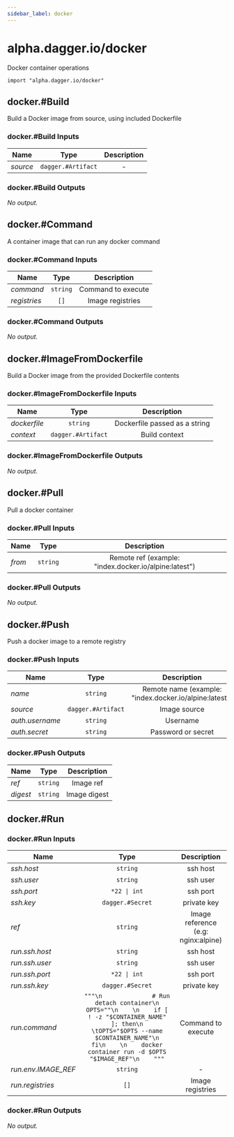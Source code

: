 ```yaml
---
sidebar_label: docker
---
```


# alpha.dagger.io/docker

Docker container operations

```cue
import "alpha.dagger.io/docker"
```

## docker.#Build

Build a Docker image from source, using included Dockerfile

### docker.#Build Inputs

| Name             | Type                  | Description        |
| -------------    |:-------------:        |:-------------:     |
|*source*          | `dagger.#Artifact`    |-                   |

### docker.#Build Outputs

_No output._

## docker.#Command

A container image that can run any docker command

### docker.#Command Inputs

| Name             | Type              | Description          |
| -------------    |:-------------:    |:-------------:       |
|*command*         | `string`          |Command to execute    |
|*registries*      | `[]`              |Image registries      |

### docker.#Command Outputs

_No output._

## docker.#ImageFromDockerfile

Build a Docker image from the provided Dockerfile contents

### docker.#ImageFromDockerfile Inputs

| Name             | Type                  | Description                     |
| -------------    |:-------------:        |:-------------:                  |
|*dockerfile*      | `string`              |Dockerfile passed as a string    |
|*context*         | `dagger.#Artifact`    |Build context                    |

### docker.#ImageFromDockerfile Outputs

_No output._

## docker.#Pull

Pull a docker container

### docker.#Pull Inputs

| Name             | Type              | Description                                             |
| -------------    |:-------------:    |:-------------:                                          |
|*from*            | `string`          |Remote ref (example: "index.docker.io/alpine:latest")    |

### docker.#Pull Outputs

_No output._

## docker.#Push

Push a docker image to a remote registry

### docker.#Push Inputs

| Name              | Type                  | Description                                              |
| -------------     |:-------------:        |:-------------:                                           |
|*name*             | `string`              |Remote name (example: "index.docker.io/alpine:latest")    |
|*source*           | `dagger.#Artifact`    |Image source                                              |
|*auth.username*    | `string`              |Username                                                  |
|*auth.secret*      | `string`              |Password or secret                                        |

### docker.#Push Outputs

| Name             | Type              | Description        |
| -------------    |:-------------:    |:-------------:     |
|*ref*             | `string`          |Image ref           |
|*digest*          | `string`          |Image digest        |

## docker.#Run

### docker.#Run Inputs

| Name                  | Type                | Description                           |
| -------------         |:-------------:      |:-------------:                        |
|*ssh.host*             | `string`            |ssh host                               |
|*ssh.user*             | `string`            |ssh user                               |
|*ssh.port*             | `*22 \| int`        |ssh port                               |
|*ssh.key*              | `dagger.#Secret`    |private key                            |
|*ref*                  | `string`            |Image reference (e.g: nginx:alpine)    |
|*run.ssh.host*         | `string`            |ssh host                               |
|*run.ssh.user*         | `string`            |ssh user                               |
|*run.ssh.port*         | `*22 \| int`        |ssh port                               |
|*run.ssh.key*          | `dagger.#Secret`    |private key                            |
|*run.command*          | `"""\n              # Run detach container\n                OPTS=""\n    \n    if [ ! -z "$CONTAINER_NAME" ]; then\n    \tOPTS="$OPTS --name $CONTAINER_NAME"\n    fi\n    \n    docker container run -d $OPTS "$IMAGE_REF"\n    """`    |Command to execute    |
|*run.env.IMAGE_REF*    | `string`            |-                                      |
|*run.registries*       | `[]`                |Image registries                       |

### docker.#Run Outputs

_No output._

